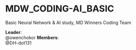 # MDW_CODING-AI_BASIC
Basic Neural Network &amp; AI study, MD Winners Coding Team

**Leader**:  
@owenchokor
**Members**:  
@DH-dot131